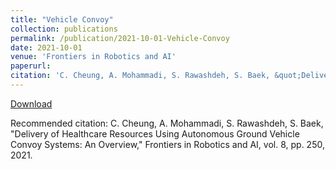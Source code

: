 ```yaml
---
title: "Vehicle Convoy"
collection: publications
permalink: /publication/2021-10-01-Vehicle-Convoy
date: 2021-10-01
venue: 'Frontiers in Robotics and AI'
paperurl:
citation: 'C. Cheung, A. Mohammadi, S. Rawashdeh, S. Baek, &quot;Delivery of Healthcare Resources Using Autonomous Ground Vehicle Convoy Systems: An Overview,&quot; Frontiers in Robotics and AI, vol. 8, pp. 250, 2021.'
---
```


<a href='https://www.frontiersin.org/articles/10.3389/frobt.2021.611978/full'>Download</a>

Recommended citation: C. Cheung, A. Mohammadi, S. Rawashdeh, S. Baek, "Delivery of Healthcare Resources Using Autonomous Ground Vehicle Convoy Systems: An Overview," Frontiers in Robotics and AI, vol. 8, pp. 250, 2021.

